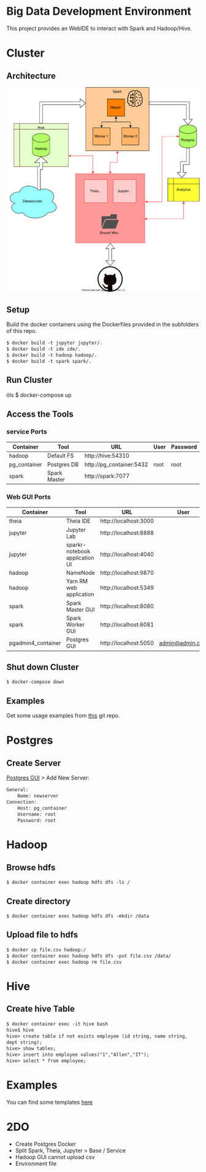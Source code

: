 # Big Data Development Environment

This project provides an WebIDE to interact with Spark and Hadoop/Hive.

# Cluster

## Architecture

![cluster Architectue](resources/img/Architecture.drawio.svg)

## Setup

Build the docker containers using the Dockerfiles provided in the subfolders of this repo.

    $ docker build -t jupyter jupyter/.
    $ docker build -t ide ide/.
    $ docker build -t hadoop hadoop/.
    $ docker build -t spark spark/.

## Run Cluster
öls
    $ docker-compose up

## Access the Tools

### service Ports
|Container|Tool|URL|User|Password|
|-|-|-|-|-|
|hadoop|Default FS|http://hive:54310|||
|pg_container|Postgres DB|http://pg_container:5432|root|root|
|spark|Spark Master|http://spark:7077|||

### Web GUI Ports
|Container|Tool|URL|User|Password|
|-|-|-|-|-|
|theia|Theia IDE|http://localhost:3000|||
|jupyter|Jupyter Lab|http://localhost:8888|||
|jupyter|sparkr-notebook application UI|http://localhost:4040|||
|hadoop|NameNode|http://localhost:9870|||
|hadoop|Yarn RM web application|http://localhost:5349|||
|spark|Spark Master GUI|http://localhost:8080|||
|spark|Spark Worker GUI|http://localhost:8081|||
|pgadmin4_container|Postgres GUI|http://localhost:5050|admin@admin.com|root|

## Shut down Cluster

    $ docker-compose down

## Examples

Get some usage examples from [this](https://github.com/datainsightat/scala_examples.git) git repo.

# Postgres

## Create Server

[Postgres GUI](http://localhost:5432) > Add New Server:

    General:
        Name: newserver
    Connection:
        Host: pg_container
        Username: root
        Password: root

# Hadoop

## Browse hdfs

    $ docker container exec hadoop hdfs dfs -ls /

## Create directory

    $ docker container exec hadoop hdfs dfs -mkdir /data

## Upload file to hdfs

    $ docker cp file.csv hadoop:/
    $ docker container exec hadoop hdfs dfs -put file.csv /data/
    $ docker container exec hadoop rm file.csv

# Hive

## Create hive Table

    $ docker container exec -it hive bash
    hive$ hive
    hive> create table if not exists employee (id string, name string, dept string);
    hive> show tables;
    hive> insert into employee values("1","Allen","IT");
    hive> select * from employee;

# Examples

You can find some templates [here](https://github.com/datainsightat/scala_examples)

# 2DO

* Create Postgres Docker
* Split Spark, Theia, Jupyter > Base / Service
* Hadoop GUI cannot upload csv
* Environment file
